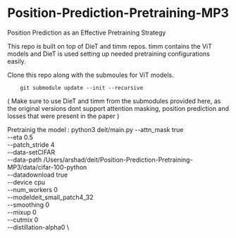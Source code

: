# Position-Prediction-Pretraining-MP3
Position Prediction as an Effective Pretraining Strategy  

This repo is built on top of DieT and timm repos. timm contains the ViT models and DieT is used setting up needed pretraining configurations easily. 

Clone this repo along with the submoules for ViT models.  

        git submodule update --init --recursive     
( Make sure to use DieT and timm from the submodules provided here, as the original versions dont support attention masking, position prediction and losses that were present in the paper )

Pretrainig the model : 
        python3 deit/main.py  --attn_mask true \
                                --eta 0.5 \
                                --patch_stride 4 \
                                --data-setCIFAR \
                                --data-path /Users/arshad/deit/Position-Prediction-Pretraining-MP3/data/cifar-100-python \
                                --datadownload true \
                                --device cpu \
                                --num_workers 0 \
                                --modeldeit_small_patch4_32 \
                                --smoothing 0 \
                                --mixup 0 \
                                --cutmix 0 \
                                --distillation-alpha0 \
